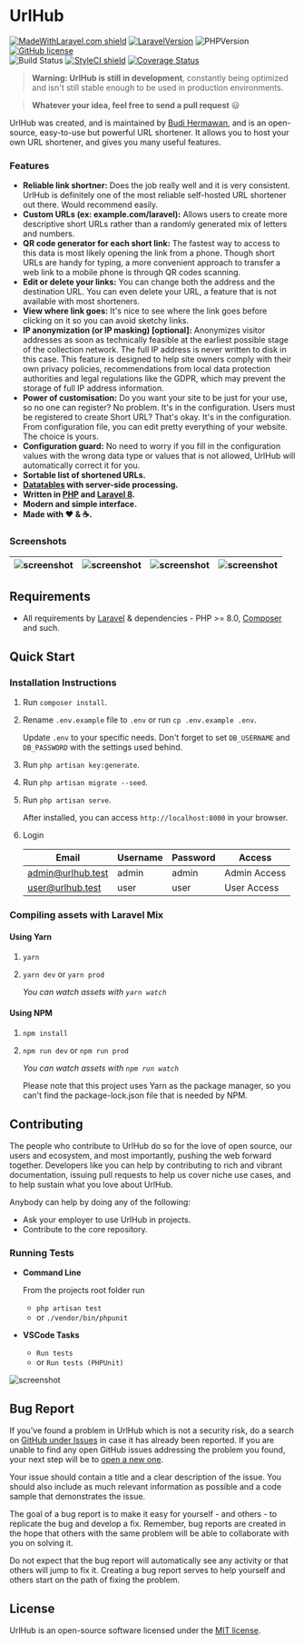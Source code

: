 <h1>UrlHub</h1>

[![MadeWithLaravel.com shield](https://madewithlaravel.com/storage/repo-shields/1049-shield.svg)](https://madewithlaravel.com/p/plur/shield-link)
[![LaravelVersion](https://img.shields.io/badge/Laravel-8-f56857.svg?style=flat-square)](https://laravel.com/docs/8.x)
![PHPVersion](https://img.shields.io/badge/PHP-8-777BB4.svg?style=flat-square)
[![GitHub license](https://img.shields.io/github/license/realodix/newt.svg?style=flat-square)](https://github.com/realodix/newt/blob/master/LICENSE) <br>
![Build Status](https://github.com/realodix/urlhub/actions/workflows/tests.yml/badge.svg)
[![StyleCI shield](https://github.styleci.io/repos/146186200/shield)](https://github.styleci.io/repos/146186200)
[![Coverage Status](https://coveralls.io/repos/github/realodix/urlhub/badge.svg?branch=master)](https://coveralls.io/github/realodix/urlhub)

> **Warning: UrlHub is still in development**, constantly being optimized and isn't still stable enough to be used in production environments.

> **Whatever your idea, feel free to send a pull request** 😃

UrlHub was created, and is maintained by [Budi Hermawan](https://github.com/realodix), and is an open-source, easy-to-use but powerful URL shortener. It allows you to host your own URL shortener, and gives you many useful features.

### Features
- **Reliable link shortner:** Does the job really well and it is very consistent. UrlHub is definitely one of the most reliable self-hosted URL shortener out there. Would recommend easily.
- **Custom URLs (ex: example.com/laravel):** Allows users to create more descriptive short URLs rather than a randomly generated mix of letters and numbers.
- **QR code generator for each short link:** The fastest way to access to this data is most likely opening the link from a phone. Though short URLs are handy for typing, a more convenient approach to transfer a web link to a mobile phone is through QR codes scanning.
- **Edit or delete your links:** You can change both the address and the destination URL. You can even delete your URL, a feature that is not available with most shorteners.
- **View where link goes:** It's nice to see where the link goes before clicking on it so you can avoid sketchy links.
- **IP anonymization (or IP masking) [optional]:** Anonymizes visitor addresses as soon as technically feasible at the earliest possible stage of the collection network. The full IP address is never written to disk in this case. This feature is designed to help site owners comply with their own privacy policies, recommendations from local data protection authorities and legal regulations like the GDPR, which may prevent the storage of full IP address information.
- **Power of customisation:** Do you want your site to be just for your use, so no one can register? No problem. It's in the configuration. Users must be registered to create Short URL? That's okay. It's in the configuration. From configuration file, you can edit pretty everything of your website. The choice is yours.
- **Configuration guard:** No need to worry if you fill in the configuration values with the wrong data type or values that is not allowed, UrlHub will automatically correct it for you.
- **Sortable list of shortened URLs.**
- **[Datatables](https://datatables.net/) with server-side processing.**
- **Written in [PHP](https://www.php.net/) and [Laravel 8](https://laravel.com/docs/8.x).**
- **Modern and simple interface.**
- **Made with :heart: &amp; :coffee:.**


### Screenshots
![screenshot](https://i.imgur.com/GFvIeBg.png) | ![screenshot](https://i.imgur.com/nJGVGHT.png) | ![screenshot](https://i.imgur.com/CpMAeaq.png) | ![screenshot](https://i.imgur.com/imRINvR.jpg) |
|-|-|-|-|


## Requirements
* All requirements by [Laravel](https://laravel.com/docs/installation#server-requirements) & dependencies - PHP >= 8.0, [Composer](https://getcomposer.org/) and such.


## Quick Start
### Installation Instructions
1. Run `composer install`.

2. Rename `.env.example` file to `.env` or run `cp .env.example .env`.

   Update `.env` to your specific needs. Don't forget to set `DB_USERNAME` and `DB_PASSWORD` with the settings used behind.

3. Run `php artisan key:generate`.

4. Run `php artisan migrate --seed`.

5. Run `php artisan serve`.

   After installed, you can access `http://localhost:8000` in your browser.

6. Login

   | Email             | Username | Password | Access       |
   |-------------------|----------|----------|--------------|
   | admin@urlhub.test | admin    | admin    | Admin Access |
   | user@urlhub.test  | user     | user     | User Access  |


### Compiling assets with Laravel Mix

#### Using Yarn
1. `yarn`
2. `yarn dev` or `yarn prod`

    *You can watch assets with `yarn watch`*

#### Using NPM
1. `npm install`
2. `npm run dev` or `npm run prod`

    *You can watch assets with `npm run watch`*

   Please note that this project uses Yarn as the package manager, so you can't find the package-lock.json file that is needed by NPM.

## Contributing
The people who contribute to UrlHub do so for the love of open source, our users and ecosystem, and most importantly, pushing the web forward together. Developers like you can help by contributing to rich and vibrant documentation, issuing pull requests to help us cover niche use cases, and to help sustain what you love about UrlHub. 

Anybody can help by doing any of the following:
- Ask your employer to use UrlHub in projects.
- Contribute to the core repository.

### Running Tests

- **Command Line**

  From the projects root folder run 
  - `php artisan test`
  - or `./vendor/bin/phpunit`

- **VSCode Tasks**
  - `Run tests`
  - or `Run tests (PHPUnit)`

![screenshot](https://i.imgur.com/jQU2h17.jpg)


## Bug Report
If you've found a problem in UrlHub which is not a security risk, do a search on [GitHub under Issues](https://github.com/realodix/urlhub/issues) in case it has already been reported. If you are unable to find any open GitHub issues addressing the problem you found, your next step will be to [open a new one](https://github.com/realodix/urlhub/issues/new/choose).

Your issue should contain a title and a clear description of the issue. You should also include as much relevant information as possible and a code sample that demonstrates the issue.

The goal of a bug report is to make it easy for yourself - and others - to replicate the bug and develop a fix. Remember, bug reports are created in the hope that others with the same problem will be able to collaborate with you on solving it.

Do not expect that the bug report will automatically see any activity or that others will jump to fix it. Creating a bug report serves to help yourself and others start on the path of fixing the problem.


## License
UrlHub is an open-source software licensed under the [MIT license](https://github.com/realodix/urlhub/blob/master/LICENSE).
